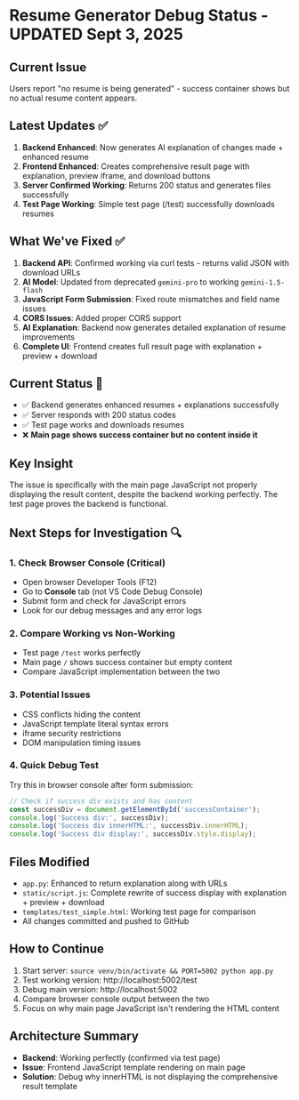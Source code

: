 # Resume Generator Debug Status - UPDATED Sept 3, 2025

## Current Issue
Users report "no resume is being generated" - success container shows but no actual resume content appears.

## Latest Updates ✅
1. **Backend Enhanced**: Now generates AI explanation of changes made + enhanced resume
2. **Frontend Enhanced**: Creates comprehensive result page with explanation, preview iframe, and download buttons
3. **Server Confirmed Working**: Returns 200 status and generates files successfully
4. **Test Page Working**: Simple test page (/test) successfully downloads resumes

## What We've Fixed ✅
1. **Backend API**: Confirmed working via curl tests - returns valid JSON with download URLs
2. **AI Model**: Updated from deprecated `gemini-pro` to working `gemini-1.5-flash`  
3. **JavaScript Form Submission**: Fixed route mismatches and field name issues
4. **CORS Issues**: Added proper CORS support
5. **AI Explanation**: Backend now generates detailed explanation of resume improvements
6. **Complete UI**: Frontend creates full result page with explanation + preview + download

## Current Status 🔄
- ✅ Backend generates enhanced resumes + explanations successfully
- ✅ Server responds with 200 status codes
- ✅ Test page works and downloads resumes
- ❌ **Main page shows success container but no content inside it**

## Key Insight
The issue is specifically with the main page JavaScript not properly displaying the result content, despite the backend working perfectly. The test page proves the backend is functional.

## Next Steps for Investigation 🔍

### 1. Check Browser Console (Critical)
- Open browser Developer Tools (F12)
- Go to **Console** tab (not VS Code Debug Console)  
- Submit form and check for JavaScript errors
- Look for our debug messages and any error logs

### 2. Compare Working vs Non-Working
- Test page `/test` works perfectly
- Main page `/` shows success container but empty content
- Compare JavaScript implementation between the two

### 3. Potential Issues
- CSS conflicts hiding the content
- JavaScript template literal syntax errors
- iframe security restrictions
- DOM manipulation timing issues

### 4. Quick Debug Test
Try this in browser console after form submission:
```javascript
// Check if success div exists and has content
const successDiv = document.getElementById('successContainer');
console.log('Success div:', successDiv);
console.log('Success div innerHTML:', successDiv.innerHTML);
console.log('Success div display:', successDiv.style.display);
```

## Files Modified
- `app.py`: Enhanced to return explanation along with URLs
- `static/script.js`: Complete rewrite of success display with explanation + preview + download
- `templates/test_simple.html`: Working test page for comparison
- All changes committed and pushed to GitHub

## How to Continue
1. Start server: `source venv/bin/activate && PORT=5002 python app.py`
2. Test working version: http://localhost:5002/test  
3. Debug main version: http://localhost:5002
4. Compare browser console output between the two
5. Focus on why main page JavaScript isn't rendering the HTML content

## Architecture Summary
- **Backend**: Working perfectly (confirmed via test page)
- **Issue**: Frontend JavaScript template rendering on main page
- **Solution**: Debug why innerHTML is not displaying the comprehensive result template
